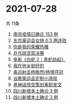 # 2021-07-28
  共 11条

  <!-- BEGIN -->
  <!-- 最后更新时间:Wed Jul 28 2021 04:13:06 GMT+0000 (Coordinated Universal Time) -->
  1. [南京疫情已确诊 153 例](https://www.zhihu.com/search?q=南京)
1. [东京奥运会女排 0:3 两连败](https://www.zhihu.com/search?q=女排)
1. [你是我的荣耀热播](https://www.zhihu.com/search?q=你是我的荣耀)
1. [乒乓球混双决赛](https://www.zhihu.com/search?q=乒乓球)
1. [电影《白蛇 2：青蛇劫起》](https://www.zhihu.com/search?q=青蛇)
1. [我在他乡挺好的](https://www.zhihu.com/search?q=我在他乡挺好)
1. [奥运射击杨皓然/杨倩夺冠](https://www.zhihu.com/search?q=混合团体10米气步枪)
1. [谷歌奥运会定制小游戏](https://www.zhihu.com/search?q=涂鸦冠军岛运动会)
1. [黑神话悟空策划离职发文](https://www.zhihu.com/search?q=黑神话：悟空)
1. [四川新增本土确诊 3 例](https://www.zhihu.com/search?q=四川)
1. [四川新增本土确诊 3 例](https://www.zhihu.com/search?q=四川疫情)
  <!-- END -->
  